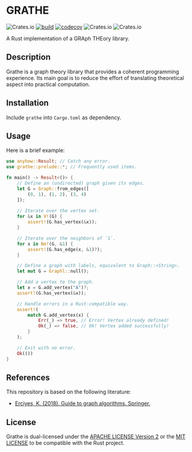 # GRATHE
![Crates.io](https://img.shields.io/crates/v/grathe)
[![build](https://github.com/AlessioZanga/grathe/actions/workflows/build.yml/badge.svg)](https://github.com/AlessioZanga/grathe/actions/workflows/build.yml)
[![codecov](https://codecov.io/gh/AlessioZanga/grathe/branch/main/graph/badge.svg?token=JTPni5P7Op)](https://codecov.io/gh/AlessioZanga/grathe)
![Crates.io](https://img.shields.io/crates/d/grathe)
![Crates.io](https://img.shields.io/crates/l/grathe)

A Rust implementation of a GRAph THEory library.

## Description

Grathe is a graph theory library that provides a coherent programming experience. Its main goal is to reduce the effort of translating theoretical aspect into practical computation.

## Installation

Include `grathe` into `Cargo.toml` as dependency.

## Usage

Here is a brief example:

```rust
use anyhow::Result; // Catch any error.
use grathe::prelude::*; // Frequently used items.

fn main() -> Result<()> {
    // Define an (undirected) graph given its edges.
    let G = Graph::from_edges([
        (0, 1), (1, 2), (3, 4)
    ]);
    
    // Iterate over the vertex set.
    for &x in V!(G) {
        assert!(G.has_vertex(&x));
    }

    // Iterate over the neighbors of `1`.
    for x in Ne!(G, &1) {
        assert!(G.has_edge(x, &1)?);
    }

    // Define a graph with labels, equivalent to Graph::<String>.
    let mut G = Graphl::null();

    // Add a vertex to the graph.
    let x = G.add_vertex("A")?;
    assert!(G.has_vertex(&x));

    // Handle errors in a Rust-compatible way.
    assert!(
        match G.add_vertex(x) {
            Err(_) => true, // Error! Vertex already defined!
            Ok(_) => false, // Ok! Vertex added successfully!
        }
    );

    // Exit with no error.
    Ok(())
}
```

## References

This repository is based on the following literature:

- [Erciyes, K. (2018). Guide to graph algorithms. Springer.](https://link.springer.com/book/10.1007/978-3-319-73235-0)

## License

Grathe is dual-licensed under the [APACHE LICENSE Version 2](https://choosealicense.com/licenses/apache-2.0/) or the [MIT LICENSE](https://choosealicense.com/licenses/mit/) to be compatible with the Rust project.
